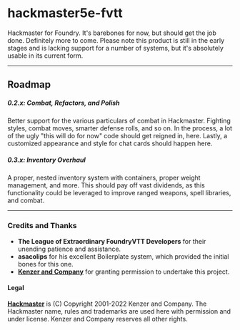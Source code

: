 # hackmaster5e-fvtt

Hackmaster for Foundry. It's barebones for now, but should get the job done. Definitely more to come. Please note this product is still in the early stages and is lacking support for a number of systems, but it's absolutely usable in its current form.

----
## Roadmap

##### 0.2.x: Combat, Refactors, and Polish
Better support for the various particulars of combat in Hackmaster. Fighting styles, combat moves, smarter defense rolls, and so on. In the process, a lot of the ugly "this will do for now" code should get reigned in, here. Lastly, a customized appearance and style for chat cards should happen here.

##### 0.3.x: Inventory Overhaul
A proper, nested inventory system with containers, proper weight management, and more. This should pay off vast dividends, as this functionality could be leveraged to improve ranged weapons, spell libraries, and combat.

----
### Credits and Thanks
- **The League of Extraordinary FoundryVTT Developers** for their unending patience and assistance.
- **asacolips** for his excellent Boilerplate system, which provided the initial bones for this one.
- **[Kenzer and Company](https://kenzerco.com/)** for granting permission to undertake this project.

#### Legal
**[Hackmaster](https://kenzerco.com/hackmaster/)** is (C) Copyright 2001-2022 Kenzer and Company.  The Hackmaster name, rules and trademarks are used here with permission and under license.  Kenzer and Company reserves all other rights.

